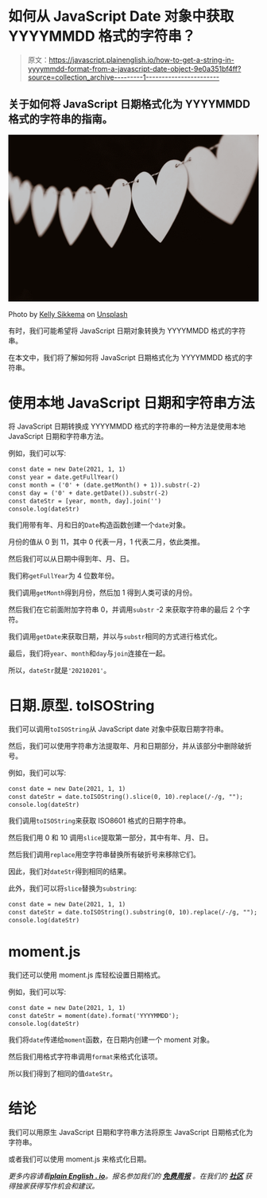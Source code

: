 # 如何从 JavaScript Date 对象中获取 YYYYMMDD 格式的字符串？

> 原文：<https://javascript.plainenglish.io/how-to-get-a-string-in-yyyymmdd-format-from-a-javascript-date-object-9e0a351bf4ff?source=collection_archive---------1----------------------->

## 关于如何将 JavaScript 日期格式化为 YYYYMMDD 格式的字符串的指南。

![](img/9c9cc3d028480907a93e379d4a2343fb.png)

Photo by [Kelly Sikkema](https://unsplash.com/@kellysikkema?utm_source=medium&utm_medium=referral) on [Unsplash](https://unsplash.com?utm_source=medium&utm_medium=referral)

有时，我们可能希望将 JavaScript 日期对象转换为 YYYYMMDD 格式的字符串。

在本文中，我们将了解如何将 JavaScript 日期格式化为 YYYYMMDD 格式的字符串。

# 使用本地 JavaScript 日期和字符串方法

将 JavaScript 日期转换成 YYYYMMDD 格式的字符串的一种方法是使用本地 JavaScript 日期和字符串方法。

例如，我们可以写:

```
const date = new Date(2021, 1, 1)
const year = date.getFullYear()
const month = ('0' + (date.getMonth() + 1)).substr(-2)
const day = ('0' + date.getDate()).substr(-2)
const dateStr = [year, month, day].join('')
console.log(dateStr)
```

我们用带有年、月和日的`Date`构造函数创建一个`date`对象。

月份的值从 0 到 11，其中 0 代表一月，1 代表二月，依此类推。

然后我们可以从日期中得到年、月、日。

我们称`getFullYear`为 4 位数年份。

我们调用`getMonth`得到月份，然后加 1 得到人类可读的月份。

然后我们在它前面附加字符串 0，并调用`substr` -2 来获取字符串的最后 2 个字符。

我们调用`getDate`来获取日期，并以与`substr`相同的方式进行格式化。

最后，我们将`year`、`month`和`day`与`join`连接在一起。

所以，`dateStr`就是`'20210201'`。

# 日期.原型. toISOString

我们可以调用`toISOString`从 JavaScript date 对象中获取日期字符串。

然后，我们可以使用字符串方法提取年、月和日期部分，并从该部分中删除破折号。

例如，我们可以写:

```
const date = new Date(2021, 1, 1)
const dateStr = date.toISOString().slice(0, 10).replace(/-/g, "");
console.log(dateStr)
```

我们调用`toISOString`来获取 ISO8601 格式的日期字符串。

然后我们用 0 和 10 调用`slice`提取第一部分，其中有年、月、日。

然后我们调用`replace`用空字符串替换所有破折号来移除它们。

因此，我们对`dateStr`得到相同的结果。

此外，我们可以将`slice`替换为`substring`:

```
const date = new Date(2021, 1, 1)
const dateStr = date.toISOString().substring(0, 10).replace(/-/g, "");
console.log(dateStr)
```

# moment.js

我们还可以使用 moment.js 库轻松设置日期格式。

例如，我们可以写:

```
const date = new Date(2021, 1, 1)
const dateStr = moment(date).format('YYYYMMDD');
console.log(dateStr)
```

我们将`date`传递给`moment`函数，在日期内创建一个 moment 对象。

然后我们用格式字符串调用`format`来格式化该项。

所以我们得到了相同的值`dateStr`。

# 结论

我们可以用原生 JavaScript 日期和字符串方法将原生 JavaScript 日期格式化为字符串。

或者我们可以使用 moment.js 来格式化日期。

*更多内容请看*[***plain English . io***](http://plainenglish.io/)*。报名参加我们的* [***免费周报***](http://newsletter.plainenglish.io/) *。在我们的* [***社区***](https://discord.gg/GtDtUAvyhW) *获得独家获得写作机会和建议。*